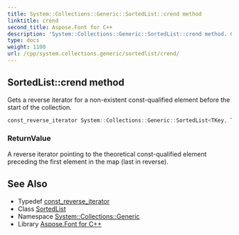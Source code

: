 ```yaml
---
title: System::Collections::Generic::SortedList::crend method
linktitle: crend
second_title: Aspose.Font for C++
description: 'System::Collections::Generic::SortedList::crend method. Gets a reverse iterator for a non-existent const-qualified element before the start of the collection in C++.'
type: docs
weight: 1100
url: /cpp/system.collections.generic/sortedlist/crend/
---
```

## SortedList::crend method


Gets a reverse iterator for a non-existent const-qualified element before the start of the collection.

```cpp
const_reverse_iterator System::Collections::Generic::SortedList<TKey, TValue>::crend() const noexcept
```


### ReturnValue

A reverse iterator pointing to the theoretical const-qualified element preceding the first element in the map (last in reverse).

## See Also

* Typedef [const_reverse_iterator](../const_reverse_iterator/)
* Class [SortedList](../)
* Namespace [System::Collections::Generic](../../)
* Library [Aspose.Font for C++](../../../)
